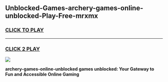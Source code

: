 
## Unblocked-Games-archery-games-online-unblocked-Play-Free-mrxmx
<h3>
<a href="https://premium76.site?title=archery-games-online-unblocked&ref=18A1">CLICK TO PLAY</a></h3>
<hr>

<h3>
<a href="https://premium76.site?title=archery-games-online-unblocked&ref=18A1">CLICK 2 PLAY</a>
  
</h3>

<a href="https://premium76.site?title=archery-games-online-unblocked&ref=18A1"><img src="https://clearcache.store/games.png"></a>


**archery-games-online-unblocked games unblocked: Your Gateway to Fun and Accessible Online Gaming**
